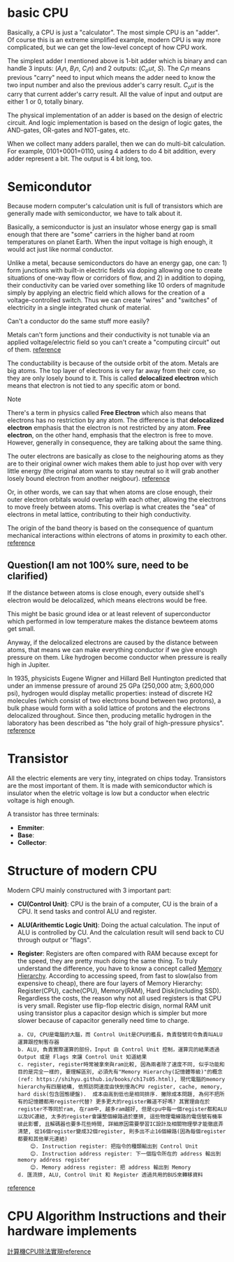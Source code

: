 # basic CPU
Basically, a CPU is just a "calculator". The most simple CPU is an "adder". Of course this is an extreme simplified example, modern CPU is way more complicated, but we can get the low-level concept of how CPU work. 

The simplest adder I mentioned above is 1-bit adder which is binary and can handle 3 inputs: ($A_in$, $B_in$, $C_in$) and 2 outputs: ($C_out$, $S$). The $C_in$ means previous "carry" need to input which means the adder need to know the two input number and also the previous adder's carry result. $C_out$ is the carry that current adder's carry result. All the value of input and output are either 1 or 0, totally binary. 

The physical implementation of an adder is based on the design of electric circuit. And logic implementation is based on the design of logic gates, the AND-gates, OR-gates and NOT-gates, etc.

When we collect many adders parallel, then we can do multi-bit calculation. For example, 0101+0001=0110, using 4 adders to do 4 bit addition, every adder represent a bit. The output is 4 bit long, too. 

# Semicondutor
Because modern computer's calculation unit is full of transistors which are generally made with semiconductor, we have to talk about it.

Basically, a semiconductor is just an insulator whose energy gap is small enough that there are "some" carriers in the higher band at room temperatures on planet Earth. When the input voltage is high enough, it would act just like normal conductor. 

Unlike a metal, because semiconductors do have an energy gap, one can: 1) form junctions with built-in electric fields via doping allowing one to create situations of one-way flow or corridors of flow, and 2) in addition to doping, their conductivity can be varied over something like 10 orders of magnitude simply by applying an electric field which allows for the creation of a voltage-controlled switch. Thus we can create "wires" and "switches" of electricity in a single integrated chunk of material.

Can't a conductor do the same stuff more easily?

Metals can't form junctions and their conductivity is not tunable via an applied voltage/electric field so you can't create a "computing circuit" out of them.
[reference](https://www.reddit.com/r/AskPhysics/comments/m7r8qw/whats_the_point_of_semiconductors_isnt_it_just/)

The conductability is because of the outside orbit of the atom. Metals are big atoms. The top layer of electrons is very far away from their core, so they are only losely bound to it. This is called **delocalized electron** which means that electron is not tied to any specific atom or bond. 

> [!NOTE]
> There's a term in physics called **Free Electron** which also means that electrons has no restriction by any atom. The difference is that **delocalized electron** emphasis that the electron is not restricted by any atom. **Free electron**, on the other hand, emphasis that the electron is free to move. However, generally in consequence, they are talking about the same thing.

The outer electrons are basically as close to the neighouring atoms as they are to their original owner wich makes them able to just hop over with very little energy (the original atom wants to stay neutral so it will grab another losely bound electron from another neigbour). [reference](https://www.reddit.com/r/explainlikeimfive/comments/pyhqtf/eli5_why_do_metals_have_free_electrons/)

Or, in other words, we can say that when atoms are close enough, their outer electron orbitals would overlap with each other, allowing the electrons to move freely between atoms. This overlap is what creates the "sea" of electrons in metal lattice, contributing to their high conductivity.

The origin of the band theory is based on the consequence of quantum mechanical interactions within electrons of atoms in proximity to each other. [reference](https://www.quora.com/What-is-the-origin-of-the-formation-of-a-band-gap-in-the-band-structure-of-some-materials)

Question(I am not 100% sure, need to be clarified)
------------------------------------------------
If the distance between atoms is close enough, every outside shell's electron would be delocalized, which means electrons would be free.

This might be basic ground idea or at least relevent of superconductor which performed in low temperature makes the distance bewteem atoms get small.

Anyway, if the delocalized electrons are caused by the distance between atoms, that means we can make everything conductor if we give enough pressure on them. Like hydrogen become conductor when pressure is really high in Jupiter. 

In 1935, physicists Eugene Wigner and Hillard Bell Huntington predicted that under an immense pressure of around 25 GPa (250,000 atm; 3,600,000 psi), hydrogen would display metallic properties: instead of discrete H2 molecules (which consist of two electrons bound between two protons), a bulk phase would form with a solid lattice of protons and the electrons delocalized throughout. Since then, producing metallic hydrogen in the laboratory has been described as "the holy grail of high-pressure physics". [reference](https://en.wikipedia.org/wiki/Metallic_hydrogen)

# Transistor
All the electric elements are very tiny, integrated on chips today. Transistors are the most important of them. It is made with semiconductor which is insulator when the eletric voltage is low but a conductor when electric voltage is high enough. 



A transistor has three terminals:
  * **Emmiter**:
  * **Base**:
  * **Collector**:

# Structure of modern CPU
Modern CPU mainly constructured with 3 important part: 
  * **CU(Control Unit)**: CPU is the brain of a computer, CU is the brain of a CPU. It send tasks and control ALU and register. 
  * **ALU(Arithemtic Logic Unit)**: Doing the actual calculation. The input of ALU is controlled by CU. And the calculation result will send back to CU through output or "flags". 
  * **Register**:  Registers are often compared with RAM because except for the speed, they are pretty much doing the same thing. To truly understand the difference, you have to know a concept called [Memory Hierarchy](https://shihyu.github.io/books/ch17s05.html). According to accessing speed, from fast to slow(also from expensive to cheap), there are four layers of Memory Hierarchy: Register(CPU), cache(CPU), Memory(RAM), Hard Disk(including SSD). Regardless the costs, the reason why not all used registers is that CPU is very small.   Register use flip-flop electric disign, normal RAM unit using transistor plus a capacitor design which is simpler but more slower because of capacitor generally need time to charge.



		a. CU, CPU是電腦的大腦，而 Control Unit是CPU的艦長，負責發號司令負責叫ALU運算跟控制暫存器
		b. ALU, 負責實際運算的部份，Input 由 Control Unit 控制，運算完的結果透過 Output 或是 Flags 來讓 Control Unit 知道結果
		c. register, register時常被拿來與ram比較, 因為兩者除了速度不同, 似乎功能和目的是完全一樣的, 要理解區別, 必須先有"Memory Hierarchy(記憶體等級)"的概念(ref: https://shihyu.github.io/books/ch17s05.html), 現代電腦的memory hierarchy有四層結構, 依照訪問速度由快到慢為CPU register, cache, memory, hard disk(包含固態硬盤).  成本由高到低也是相同排序. 撇除成本問題, 為何不把所有的記憶體都用register代替? 更多更大的register難道不好嗎? 其實理由在於register不等同於ram, 在ram中, 越多ram越好, 但是cpu中每一個register都和ALU以及UC連結, 太多的register會讓整個線路過於壅擠, 這些物理電線路的電信號有機率彼此影響, 且解碼器也要多花些時間, 詳細原因需要學習IC設計及相關物理學才能徹底弄清楚, 從16個register變成32個register, 則多出不止16個線路(因為每個register都要和其他單元連結)
			😊. Instruction register: 把指令的種類輸出到 Control Unit
			😊. Instruction address register: 下一個指令所在的 address 輸出到 memory address register
			😊. Memory address register: 把 address 輸出到 Memory
		d. 匯流排, ALU, Control Unit 和 Register 透過共用的BUS來轉移資料


[reference](https://blog.codylab.com/how-cpu-works/)

# CPU Algorithm Instructions and their hardware implements
[計算機CPU除法實現reference](https://www.zhihu.com/question/55707696)

